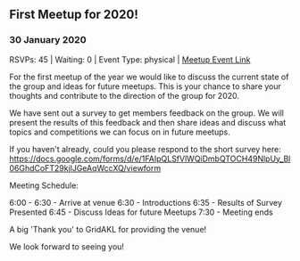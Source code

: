 ## First Meetup for 2020!
### 30 January 2020
RSVPs: 45 | Waiting: 0 | Event Type: physical | [Meetup Event Link](https://www.meetup.com/Data-Science-Discussion-Auckland/events/267594650)

For the first meetup of the year we would like to discuss the current state of the group and ideas for future meetups. This is your chance to share your thoughts and contribute to the direction of the group for 2020.

We have sent out a survey to get members feedback on the group. We will present the results of this feedback and then share ideas and discuss what topics and competitions we can focus on in future meetups.

If you haven't already, could you please respond to the short survey here: https://docs.google.com/forms/d/e/1FAIpQLSfVlWQiDmbQTOCH49NlpUy_Bl06GhdCoFT29kjlJGeAqWccXQ/viewform

Meeting Schedule:

6:00 - 6:30 - Arrive at venue
6:30 - Introductions
6:35 - Results of Survey Presented
6:45 - Discuss Ideas for future Meetups
7:30 - Meeting ends

A big 'Thank you' to GridAKL for providing the venue!

We look forward to seeing you!
